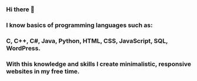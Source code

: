 ### Hi there 👋

### I know basics of programming languages such as:

### C, C++, C#, Java, Python, HTML, CSS, JavaScript, SQL, WordPress.

### With this knowledge and skills I create minimalistic, responsive websites in my free time.



<!--
**vvoyeK/vvoyeK** is a ✨ _special_ ✨ repository because its `README.md` (this file) appears on your GitHub profile.

Here are some ideas to get you started:

- 🔭 I’m currently working on ...
- 🌱 I’m currently learning ...
- 👯 I’m looking to collaborate on ...
- 🤔 I’m looking for help with ...
- 💬 Ask me about ...
- 📫 How to reach me: ...
- 😄 Pronouns: ...
- ⚡ Fun fact: ...
-->
